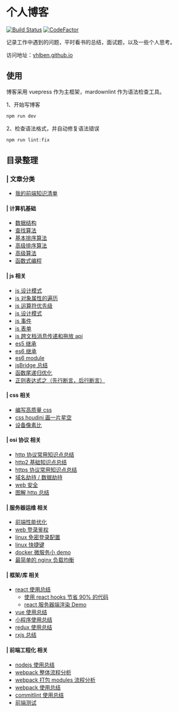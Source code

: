 # 个人博客

[![Build Status](https://www.travis-ci.org/yhlben/blog.svg?branch=master)](https://www.travis-ci.org/yhlben/blog)
[![CodeFactor](https://www.codefactor.io/repository/github/yhlben/blog/badge)](https://www.codefactor.io/repository/github/yhlben/blog)

记录工作中遇到的问题，平时看书的总结，面试题，以及一些个人思考。

访问地址：[yhlben.github.io](https://yhlben.github.io/)

## 使用

博客采用 vuepress 作为主框架，mardownlint 作为语法检查工具。

1、开始写博客

```js
npm run dev
```

2、检查语法格式，并自动修复语法错误

```js
npm run lint:fix
```

## 目录整理

### | 文章分类

- [我的前端知识清单](https://yhlben.github.io/blog/frontend.html)

#### | 计算机基础

- [数据结构](https://yhlben.github.io/blog/base-structure.html)
- [查找算法](https://yhlben.github.io/blog/base-structure-base-select.html)
- [基本排序算法](https://yhlben.github.io/blog/base-structure-base-sort.html)
- [高级排序算法](https://yhlben.github.io/blog/base-structure-senior-sort.html)
- [高级算法](https://yhlben.github.io/blog/base-structure-high-algorithm.html)
- [函数式编程](https://yhlben.github.io/blog/base-functional.html)

#### | js 相关

- [js 设计模式](https://yhlben.github.io/blog/js-regular-assert.html)
- [js 对象属性的遍历](https://yhlben.github.io/blog/js-object-ergodic.html)
- [js 运算符优先级](https://yhlben.github.io/blog/js-operator-priority.html)
- [js 设计模式](https://yhlben.github.io/blog/js-design-pattern.html)
- [js 事件](https://yhlben.github.io/blog/js-event.html)
- [js 表单](https://yhlben.github.io/blog/js-form.html)
- [js 跨文档消息传递和拖放 api](https://yhlben.github.io/blog/js-html5-program.html)
- [es5 继承](https://yhlben.github.io/blog/js-inherit.html)
- [es6 继承](https://yhlben.github.io/blog/js-inherit-es6.html)
- [es6 module](https://yhlben.github.io/blog/js-module.html)
- [jsBridge 总结](https://yhlben.github.io/blog/js-jsBridge.html)
- [函数尾递归优化](https://yhlben.github.io/blog/js-recursion.html)
- [正则表达式之（先行断言，后行断言）](https://yhlben.github.io/blog/js-design-pattern.html)

#### | css 相关

- [编写高质量 css](https://yhlben.github.io/blog/css.html)
- [css houdini 画一片星空](https://yhlben.github.io/blog/css-houdini-star.html)
- [设备像素比](https://yhlben.github.io/blog/css-devicePixelRatio.html)

#### | osi 协议 相关

- [http 协议常用知识点总结](https://yhlben.github.io/blog/osi-http.html)
- [http2 基础知识点总结](https://yhlben.github.io/blog/osi-http2.html)
- [https 协议常用知识点总结](https://yhlben.github.io/blog/osi-https.html)
- [域名劫持 / 数据劫持](https://yhlben.github.io/blog/osi-dns.html)
- [web 安全](https://yhlben.github.io/blog/osi-web-security.html)
- [图解 http 总结](https://yhlben.github.io/blog/osi-http-graph.html)

#### | 服务器运维 相关

- [前端性能优化](https://yhlben.github.io/blog/operation-performance.html)
- [web 登录鉴权](https://yhlben.github.io/blog/operation-web-login.html)
- [linux 免密登录配置](https://yhlben.github.io/blog/operation-linux-login.html)
- [linux 快捷键](https://yhlben.github.io/blog/operation-linux.html)
- [docker 微服务小 demo](https://yhlben.github.io/blog/operation-docker-micro-service.html)
- [最简单的 nginx 负载均衡](https://yhlben.github.io/blog/operation-nginx-load-balancing.html)

#### | 框架/库 相关

- [react 使用总结](https://yhlben.github.io/blog/library-react.html)
  - [使用 react hooks 节省 90% 的代码](https://yhlben.github.io/blog/library-react-hooks.html)
  - [react 服务器端渲染 Demo](https://yhlben.github.io/blog/library-react-ssr.html)
- [vue 使用总结](https://yhlben.github.io/blog/library-vue.html)
- [小程序使用总结](https://yhlben.github.io/blog/library-miniProgram.html)
- [redux 使用总结](https://yhlben.github.io/blog/library-redux.html)
- [rxjs 总结](https://yhlben.github.io/blog/library-rxjs.html)

#### | 前端工程化 相关

- [nodejs 使用总结](https://yhlben.github.io/blog/project-node.html)
- [webpack 整体流程分析](https://yhlben.github.io/blog/project-webpack-entry.html)
- [webpack 打包 modules 流程分析](https://yhlben.github.io/blog/project-webpack-flow.html)
- [webpack 使用总结](https://yhlben.github.io/blog/project-webpack.html)
- [commitlint 使用总结](https://yhlben.github.io/blog/project-commitlint.html)
- [前端测试](https://yhlben.github.io/blog/project-test.html)
